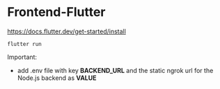 # Frontend-Flutter

https://docs.flutter.dev/get-started/install

`flutter run`

Important:
- add .env file with key **BACKEND_URL** and the static ngrok url for the Node.js backend as **VALUE**